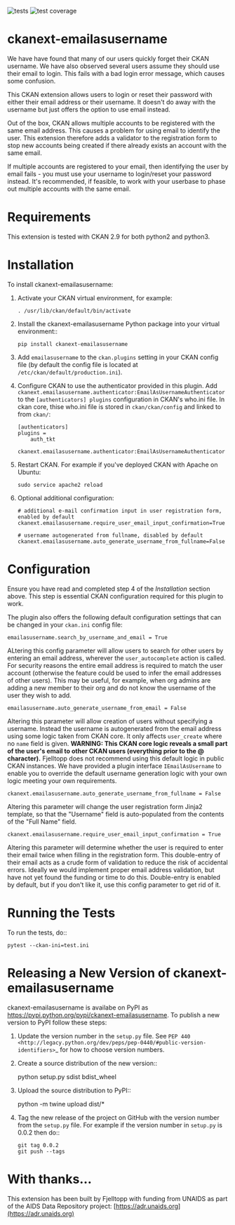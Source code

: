 ![tests](https://github.com/fjelltopp/ckanext-emailasusername/actions/workflows/test.yml/badge.svg)  ![test coverage](https://coveralls.io/repos/fjelltopp/ckanext-emailasusername/badge.svg)


# ckanext-emailasusername

We have have found that many of our users quickly forget their CKAN username.
We have also observed several users assume they should use their email to
login.  This fails with a bad login error message, which causes some confusion.

This CKAN extension allows users to login or reset their password with either
their email address or their username. It doesn't do away with the username
but just offers the option to use email instead.

Out of the box, CKAN allows multiple accounts to be registered with the same
email address.  This causes a problem for using email to identify the user.
This extension therefore adds a validator to the registration form to stop
new accounts being created if there already exists an account with the same
email.

If multiple accounts are registered to your email, then identifying the user
by email fails - you must use your username to login/reset your password
instead. It's recommended, if feasible, to work with your userbase to phase
out multiple accounts with the same email.

# Requirements
This extension is tested with CKAN 2.9 for both python2 and python3.


# Installation

To install ckanext-emailasusername:

1. Activate your CKAN virtual environment, for example:
   ```
   . /usr/lib/ckan/default/bin/activate
   ```
   
2. Install the ckanext-emailasusername Python package into your virtual environment::
   ```
   pip install ckanext-emailasusername
   ```
   
3. Add ``emailasusername`` to the ``ckan.plugins`` setting in your CKAN
   config file (by default the config file is located at
   ``/etc/ckan/default/production.ini``).

4. Configure CKAN to use the authenticator provided in this plugin. Add
   ``ckanext.emailasusername.authenticator:EmailAsUsernameAuthenticator`` to
   the ``[authenticators] plugins`` configuration in CKAN's who.ini file. In
   ckan core, thise who.ini file is stored in ``ckan/ckan/config`` and linked
   to from ``ckan/``:
   ```
   [authenticators]
   plugins =
       auth_tkt
       ckanext.emailasusername.authenticator:EmailAsUsernameAuthenticator
   ```

5. Restart CKAN. For example if you've deployed CKAN with Apache on Ubuntu:
   ```
   sudo service apache2 reload
   ```
   
6. Optional additional configuration:
   ```
   # additional e-mail confirmation input in user registration form, enabled by default
   ckanext.emailasusername.require_user_email_input_confirmation=True
   
   # username autogenerated from fullname, disabled by default
   ckanext.emailasusername.auto_generate_username_from_fullname=False
   ```


# Configuration


Ensure you have read and completed step 4 of the *Installation* section above.  This step is essential CKAN configuration required for this plugin to work.

The plugin also offers the following default configuration settings that can be changed in your ``ckan.ini`` config file:

    emailasusername.search_by_username_and_email = True

ALtering this config parameter will allow users to search for other users by entering an email address, wherever the ``user_autocomplete`` action is called. For security reasons the entire email address is required to match the user account (otherwise the feature could be used to infer the email addresses of other users).  This may be useful, for example, when org admins are adding a new member to their org and do not know the username of the user they wish to add.

    emailasusername.auto_generate_username_from_email = False
    
Altering this parameter will allow creation of users without specifying a username. Instead the username is autogenerated from the email address using some logic taken from CKAN core.  It only affects `user_create` where no `name` field is given. **WARNING: This CKAN core logic reveals a small part of the user's email to other CKAN users (everything prior to the @ character).** Fjelltopp does not recommend using this default logic in public CKAN instances. We have provided a plugin interface `IEmailAsUsername` to enable you to override the default username generation logic with your own logic meeting your own requirements. 

    ckanext.emailasusername.auto_generate_username_from_fullname = False

Altering this parameter will change the user registration form Jinja2 template, so that the "Username" field is auto-populated from the contents of the "Full Name" field. 

    ckanext.emailasusername.require_user_email_input_confirmation = True
    
Altering this parameter will determine whether the user is required to enter their email twice when filling in the registration form.  This double-entry of their email acts as a crude form of validation to reduce the risk of accidental errors.  Ideally we would implement proper email address validation, but have not yet found the funding or time to do this.  Double-entry is enabled by default, but if you don't like it, use this config parameter to get rid of it. 
    

# Running the Tests

To run the tests, do::

    pytest --ckan-ini=test.ini


# Releasing a New Version of ckanext-emailasusername


ckanext-emailasusername is availabe on PyPI as https://pypi.python.org/pypi/ckanext-emailasusername.
To publish a new version to PyPI follow these steps:

1. Update the version number in the ``setup.py`` file.
   See `PEP 440 <http://legacy.python.org/dev/peps/pep-0440/#public-version-identifiers>`_
   for how to choose version numbers.

2. Create a source distribution of the new version::

     python setup.py sdist bdist_wheel

3. Upload the source distribution to PyPI::

     python -m twine upload dist/*

4. Tag the new release of the project on GitHub with the version number from
   the ``setup.py`` file. For example if the version number in ``setup.py`` is
   0.0.2 then do::

       git tag 0.0.2
       git push --tags



# With thanks...


This extension has been built by Fjelltopp with funding from UNAIDS as part of
the AIDS Data Repository project: [https://adr.unaids.org](https://adr.unaids.org)
